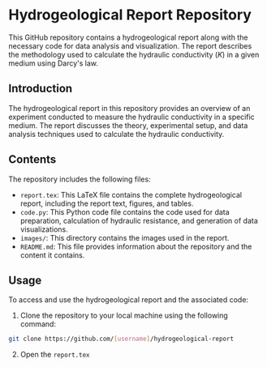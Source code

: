 # Hydrogeological Report Repository

This GitHub repository contains a hydrogeological report along with the necessary code for data analysis and visualization. The report describes the methodology used to calculate the hydraulic conductivity ($K$) in a given medium using Darcy's law.

## Introduction
The hydrogeological report in this repository provides an overview of an experiment conducted to measure the hydraulic conductivity in a specific medium. The report discusses the theory, experimental setup, and data analysis techniques used to calculate the hydraulic conductivity.

## Contents
The repository includes the following files:

- `report.tex`: This LaTeX file contains the complete hydrogeological report, including the report text, figures, and tables.
- `code.py`: This Python code file contains the code used for data preparation, calculation of hydraulic resistance, and generation of data visualizations.
- `images/`: This directory contains the images used in the report.
- `README.md`: This file provides information about the repository and the content it contains.

## Usage
To access and use the hydrogeological report and the associated code:

1. Clone the repository to your local machine using the following command:

```bash
git clone https://github.com/[username]/hydrogeological-report
```

2. Open the `report.tex`
